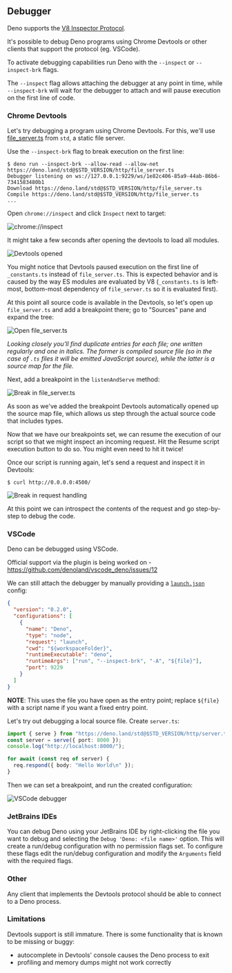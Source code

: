 ## Debugger

Deno supports the [V8 Inspector Protocol](https://v8.dev/docs/inspector).

It's possible to debug Deno programs using Chrome Devtools or other clients that
support the protocol (eg. VSCode).

To activate debugging capabilities run Deno with the `--inspect` or
`--inspect-brk` flags.

The `--inspect` flag allows attaching the debugger at any point in time, while
`--inspect-brk` will wait for the debugger to attach and will pause execution on
the first line of code.

### Chrome Devtools

Let's try debugging a program using Chrome Devtools. For this, we'll use
[file_server.ts](https://deno.land/std@$STD_VERSION/http/file_server.ts) from
`std`, a static file server.

Use the `--inspect-brk` flag to break execution on the first line:

```shell
$ deno run --inspect-brk --allow-read --allow-net https://deno.land/std@$STD_VERSION/http/file_server.ts
Debugger listening on ws://127.0.0.1:9229/ws/1e82c406-85a9-44ab-86b6-7341583480b1
Download https://deno.land/std@$STD_VERSION/http/file_server.ts
Compile https://deno.land/std@$STD_VERSION/http/file_server.ts
...
```

Open `chrome://inspect` and click `Inspect` next to target:

![chrome://inspect](../images/debugger1.jpg)

It might take a few seconds after opening the devtools to load all modules.

![Devtools opened](../images/debugger2.jpg)

You might notice that Devtools paused execution on the first line of
`_constants.ts` instead of `file_server.ts`. This is expected behavior and is
caused by the way ES modules are evaluated by V8 (`_constants.ts` is left-most,
bottom-most dependency of `file_server.ts` so it is evaluated first).

At this point all source code is available in the Devtools, so let's open up
`file_server.ts` and add a breakpoint there; go to "Sources" pane and expand the
tree:

![Open file_server.ts](../images/debugger3.jpg)

_Looking closely you'll find duplicate entries for each file; one written
regularly and one in italics. The former is compiled source file (so in the case
of `.ts` files it will be emitted JavaScript source), while the latter is a
source map for the file._

Next, add a breakpoint in the `listenAndServe` method:

![Break in file_server.ts](../images/debugger4.jpg)

As soon as we've added the breakpoint Devtools automatically opened up the
source map file, which allows us step through the actual source code that
includes types.

Now that we have our breakpoints set, we can resume the execution of our script
so that we might inspect an incoming request. Hit the Resume script execution
button to do so. You might even need to hit it twice!

Once our script is running again, let's send a request and inspect it in
Devtools:

```
$ curl http://0.0.0.0:4500/
```

![Break in request handling](../images/debugger5.jpg)

At this point we can introspect the contents of the request and go step-by-step
to debug the code.

### VSCode

Deno can be debugged using VSCode.

Official support via the plugin is being worked on -
https://github.com/denoland/vscode_deno/issues/12

We can still attach the debugger by manually providing a
[`launch.json`](https://code.visualstudio.com/docs/editor/debugging#_launch-configurations)
config:

```json
{
  "version": "0.2.0",
  "configurations": [
    {
      "name": "Deno",
      "type": "node",
      "request": "launch",
      "cwd": "${workspaceFolder}",
      "runtimeExecutable": "deno",
      "runtimeArgs": ["run", "--inspect-brk", "-A", "${file}"],
      "port": 9229
    }
  ]
}
```

**NOTE**: This uses the file you have open as the entry point; replace `${file}`
with a script name if you want a fixed entry point.

Let's try out debugging a local source file. Create `server.ts`:

```ts
import { serve } from "https://deno.land/std@$STD_VERSION/http/server.ts";
const server = serve({ port: 8000 });
console.log("http://localhost:8000/");

for await (const req of server) {
  req.respond({ body: "Hello World\n" });
}
```

Then we can set a breakpoint, and run the created configuration:

![VSCode debugger](../images/debugger7.jpg)

### JetBrains IDEs

You can debug Deno using your JetBrains IDE by right-clicking the file you want
to debug and selecting the `Debug 'Deno: <file name>'` option. This will create
a run/debug configuration with no permission flags set. To configure these flags
edit the run/debug configuration and modify the `Arguments` field with the
required flags.

### Other

Any client that implements the Devtools protocol should be able to connect to a
Deno process.

### Limitations

Devtools support is still immature. There is some functionality that is known to
be missing or buggy:

- autocomplete in Devtools' console causes the Deno process to exit
- profiling and memory dumps might not work correctly
